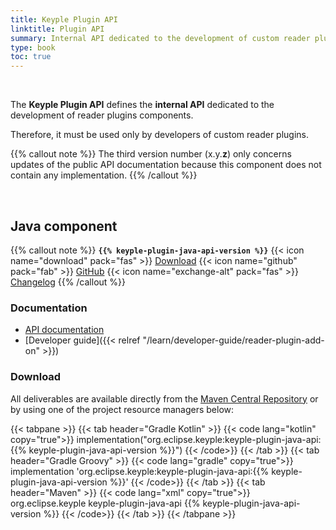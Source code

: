 ```yaml
---
title: Keyple Plugin API
linktitle: Plugin API
summary: Internal API dedicated to the development of custom reader plugins components.
type: book
toc: true
---
```


<br>

The **Keyple Plugin API** defines the **internal API** dedicated to the development of reader plugins components.

Therefore, it must be used only by developers of custom reader plugins.

{{% callout note %}}
The third version number (x.y.**z**) only concerns updates of the public API documentation because this component does not contain any implementation.
{{% /callout %}}

<br>

## Java component

{{% callout note %}}
**`{{% keyple-plugin-java-api-version %}}`**
<span class="component-metadata">{{< icon name="download" pack="fas" >}} [Download](#download)</span>
<span class="component-metadata">{{< icon name="github" pack="fab" >}} [GitHub](https://github.com/eclipse-keyple/keyple-plugin-java-api/)</span>
<span class="component-metadata">{{< icon name="exchange-alt" pack="fas" >}} [Changelog](https://github.com/eclipse-keyple/keyple-plugin-java-api/blob/main/CHANGELOG.md)</span>
{{% /callout %}}

### Documentation

* [API documentation](https://docs.keyple.org/keyple-plugin-java-api)
* [Developer guide]({{< relref "/learn/developer-guide/reader-plugin-add-on" >}})

### Download

All deliverables are available directly from the [Maven Central Repository](https://central.sonatype.com/search?q=keyple-plugin-java-api) or by using one of the project resource managers below:

{{< tabpane >}}
{{< tab header="Gradle Kotlin" >}}
{{< code lang="kotlin" copy="true">}}
implementation("org.eclipse.keyple:keyple-plugin-java-api:{{% keyple-plugin-java-api-version %}}")
{{< /code>}}
{{< /tab >}}
{{< tab header="Gradle Groovy" >}}
{{< code lang="gradle" copy="true">}}
implementation 'org.eclipse.keyple:keyple-plugin-java-api:{{% keyple-plugin-java-api-version %}}'
{{< /code>}}
{{< /tab >}}
{{< tab header="Maven" >}}
{{< code lang="xml" copy="true">}}
<dependency>
  <groupId>org.eclipse.keyple</groupId>
  <artifactId>keyple-plugin-java-api</artifactId>
  <version>{{% keyple-plugin-java-api-version %}}</version>
</dependency>
{{< /code>}}
{{< /tab >}}
{{< /tabpane >}}